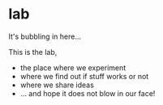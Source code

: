 # lab
It's bubbling in here...

This is the lab, 
- the place where we experiment
- where we find out if stuff works or not
- where we share ideas
- ... and hope it does not blow in our face!